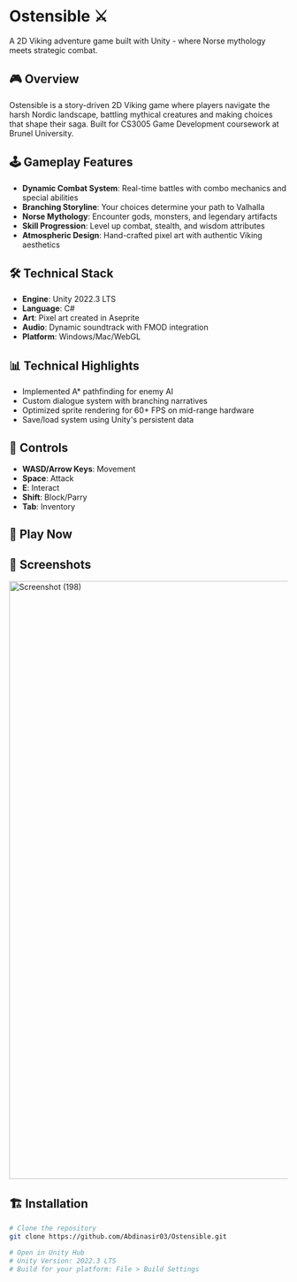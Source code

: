 # Ostensible ⚔️

A 2D Viking adventure game built with Unity - where Norse mythology meets strategic combat.

## 🎮 Overview

Ostensible is a story-driven 2D Viking game where players navigate the harsh Nordic landscape, battling mythical creatures and making choices that shape their saga. Built for CS3005 Game Development coursework at Brunel University.

## 🕹️ Gameplay Features

- **Dynamic Combat System**: Real-time battles with combo mechanics and special abilities
- **Branching Storyline**: Your choices determine your path to Valhalla
- **Norse Mythology**: Encounter gods, monsters, and legendary artifacts
- **Skill Progression**: Level up combat, stealth, and wisdom attributes
- **Atmospheric Design**: Hand-crafted pixel art with authentic Viking aesthetics

## 🛠️ Technical Stack

- **Engine**: Unity 2022.3 LTS
- **Language**: C#
- **Art**: Pixel art created in Aseprite
- **Audio**: Dynamic soundtrack with FMOD integration
- **Platform**: Windows/Mac/WebGL

## 📊 Technical Highlights

- Implemented A* pathfinding for enemy AI
- Custom dialogue system with branching narratives
- Optimized sprite rendering for 60+ FPS on mid-range hardware
- Save/load system using Unity's persistent data

## 🎯 Controls

- **WASD/Arrow Keys**: Movement
- **Space**: Attack
- **E**: Interact
- **Shift**: Block/Parry
- **Tab**: Inventory

## 🚀 Play Now

## 📸 Screenshots


<img width="1920" height="1080" alt="Screenshot (198)" src="https://github.com/user-attachments/assets/cc889b46-1d5e-4aee-ba5f-389e7b5a3f7b" />

## 🏗️ Installation

```bash
# Clone the repository
git clone https://github.com/Abdinasir03/Ostensible.git

# Open in Unity Hub
# Unity Version: 2022.3 LTS
# Build for your platform: File > Build Settings
